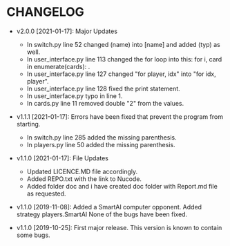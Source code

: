 # CHANGELOG
* v2.0.0 [2021-01-17]: Major Updates 
  - In switch.py line 52 changed (name) into [name] and added (typ) as well.
  - In user_interface.py line 113 changed the for loop into this: for i, card in enumerate(cards): .
  - In user_interface.py line 127 changed "for player, idx" into "for idx, player".
  - In user_interface.py line 128 fixed the print statement.
  - In user_interface.py typo in line 1.
  - In cards.py line 11 removed double "2" from the values.
  
* v1.1.1 [2021-01-17]: Errors have been fixed that prevent the program from starting.
  - In switch.py line 285 added the missing parenthesis.
  - In players.py line 50 added the missing parenthesis.
  
* v1.1.0 [2021-01-17]: File Updates
  - Updated LICENCE.MD file accordingly.
  - Added REPO.txt with the link to Nucode.
  - Added folder doc and i have created doc folder with Report.md file as requested.

* v1.1.0 [2019-11-08]: Added a SmartAI computer opponent.
  Added strategy players.SmartAI
  None of the bugs have been fixed.

* v1.1.0 [2019-10-25]: First major release.
  This version is known to contain some bugs.

